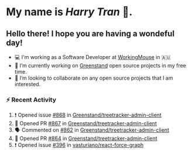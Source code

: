 #  My name is  *Harry Tran* 👋.
## Hello there! I hope you are having a wondeful day! 

- 💻 I'm working as a Software Developer at [WorkingMouse](http://workingmouse.com.au/) in 🇦🇺
- 🌱 I’m currently working on [Greenstand](https://github.com/Greenstand) open source projects in my free time.
- 👯 I’m looking to collaborate on any open source projects that I am interested.

### :zap: Recent Activity
<!--START_SECTION:activity-->
1. ❗️ Opened issue [#868](https://github.com/Greenstand/treetracker-admin-client/issues/868) in [Greenstand/treetracker-admin-client](https://github.com/Greenstand/treetracker-admin-client)
2. 💪 Opened PR [#867](https://github.com/Greenstand/treetracker-admin-client/pull/867) in [Greenstand/treetracker-admin-client](https://github.com/Greenstand/treetracker-admin-client)
3. 🗣 Commented on [#862](https://github.com/Greenstand/treetracker-admin-client/issues/862) in [Greenstand/treetracker-admin-client](https://github.com/Greenstand/treetracker-admin-client)
4. 💪 Opened PR [#864](https://github.com/Greenstand/treetracker-admin-client/pull/864) in [Greenstand/treetracker-admin-client](https://github.com/Greenstand/treetracker-admin-client)
5. ❗️ Opened issue [#396](https://github.com/vasturiano/react-force-graph/issues/396) in [vasturiano/react-force-graph](https://github.com/vasturiano/react-force-graph)
<!--END_SECTION:activity-->

<!--

Here are some ideas to get you started:

- 🔭 I’m currently working on ...
- 🌱 I’m currently learning ...
- 👯 I’m looking to collaborate on ...
- 🤔 I’m looking for help with ...
- 💬 Ask me about ...
- 📫 How to reach me: ...
- 😄 Pronouns: ...
- ⚡ Fun fact: ...
# title 1
## title 2
### title 3
#### title 4
##### title 5
###### title 6

Text that is **bold**, *italic* and ~~strikethrough~~

* [ ] Item 2
   * [x] Sub Item 2b
* [ ] Item 1

1. Item 1
   1. Item 1
1. Item 2

| Column 1 | Column 2 | Column 3 |
| :--- | :---: | ---: |
| Row 1a | Row 1b | Row 1c |
| Row 2a | Row 2b | Row 2c |

This is a [link](https://mlh.io)

this is inline `code`, here is a block of code below 👇

```ts
const name: string = 'Eddie Jaoude';

// log name
console.log(name);
```

> I am a quote to give context

I am normal text talking about the above quote ☝️ 
-->